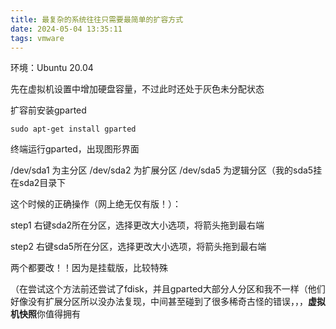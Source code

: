 ```yaml
---
title: 最复杂的系统往往只需要最简单的扩容方式
date: 2024-05-04 13:35:11
tags: vmware
---
```

环境：Ubuntu 20.04

先在虚拟机设置中增加硬盘容量，不过此时还处于灰色未分配状态

扩容前安装gparted
```
sudo apt-get install gparted
```

终端运行gparted，出现图形界面

/dev/sda1 为主分区
/dev/sda2 为扩展分区
/dev/sda5 为逻辑分区（我的sda5挂在sda2目录下

这个时候的正确操作（网上绝无仅有版！）：

step1
右键sda2所在分区，选择更改大小选项，将箭头拖到最右端

step2
右键sda5所在分区，选择更改大小选项，将箭头拖到最右端

两个都要改！！因为是挂载版，比较特殊

（在尝试这个方法前还尝试了fdisk，并且gparted大部分人分区和我不一样（他们好像没有扩展分区所以没办法复现，中间甚至碰到了很多稀奇古怪的错误，，，**虚拟机快照**你值得拥有